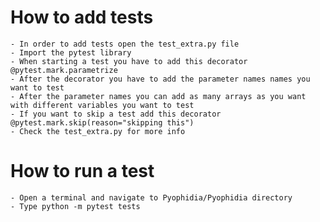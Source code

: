 # How to add tests
    - In order to add tests open the test_extra.py file
    - Import the pytest library
    - When starting a test you have to add this decorator @pytest.mark.parametrize
    - After the decorator you have to add the parameter names names you want to test
    - After the parameter names you can add as many arrays as you want with different variables you want to test
    - If you want to skip a test add this decorator @pytest.mark.skip(reason="skipping this")
    - Check the test_extra.py for more info

# How to run a test
    - Open a terminal and navigate to Pyophidia/Pyophidia directory
    - Type python -m pytest tests
